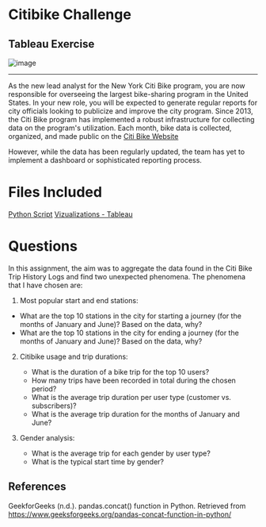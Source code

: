 # Citibike Challenge
## Tableau Exercise

![image](https://github.com/Colex317/citibike-challenge/assets/148498483/42486ccc-19c5-44f6-95df-4bbe1eafda96)

-------------------------------------------------------------------------------------------------------------------------------
As the new lead analyst for the New York Citi Bike program, you are now responsible for overseeing the largest bike-sharing program in the United States. In your new role, you will be expected to generate regular reports for city officials looking to publicize and improve the city program. Since 2013, the Citi Bike program has implemented a robust infrastructure for collecting data on the program's utilization. Each month, bike data is collected, organized, and made public on the [Citi Bike Website](https://citibikenyc.com/system-data)

However, while the data has been regularly updated, the team has yet to implement a dashboard or sophisticated reporting process. 

# Files Included
[Python Script](https://github.com/Colex317/citibike-challenge/blob/main/citibike_data.ipynb)
[Vizualizations - Tableau](https://public.tableau.com/app/profile/marsha.cole5675/viz/citibike_challenge_17155523190470/CitiBikeStory?publish=yes)


# Questions
In this assignment, the aim was to aggregate the data found in the Citi Bike Trip History Logs and find two unexpected phenomena. The phenomena that I have chosen are:
1. Most popular start and end stations:
  - What are the top 10 stations in the city for starting a journey (for the months of January and June)? Based on the data, why?
  - What are the top 10 stations in the city for ending a journey (for the months of January and June)? Based on the data, why?

2. Citibike usage and trip durations:
   - What is the duration of a bike trip for the top 10 users?
   - How many trips have been recorded in total during the chosen period?
   - What is the average trip duration per user type (customer vs. subscribers)?
   - What is the average trip duration for the months of January and June?

3. Gender analysis:
     - What is the average trip for each gender by user type?
     - What is the typical start time by gender?





## References
GeekforGeeks (n.d.). pandas.concat() function in Python. Retrieved from https://www.geeksforgeeks.org/pandas-concat-function-in-python/
